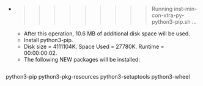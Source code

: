 * >>>>>>>>> Running inst-min-con-xtra-py-python3-pip.sh ...
  * After this operation, 10.6 MB of additional disk space will be used.
  * Install python3-pip.
  * Disk size = 4111104K. Space Used = 27780K. Runtime = 00:00:00:02.
  * The following NEW packages will be installed:
  ```bash
python3-pip python3-pkg-resources python3-setuptools python3-wheel
  ```
